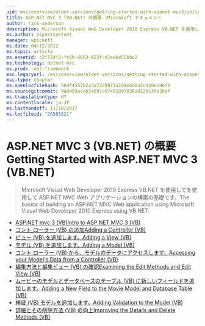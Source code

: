 ```yaml
---
uid: mvc/overview/older-versions/getting-started-with-aspnet-mvc3/vb/index
title: ASP.NET MVC 3 (VB.NET) の概要 |Microsoft ドキュメント
author: rick-anderson
description: Microsoft Visual Web Developer 2010 Express VB.NET を使用してを使用して ASP.NET MVC Web アプリケーションの構築の基礎です。
ms.author: aspnetcontent
manager: wpickett
ms.date: 04/12/2012
ms.topic: article
ms.assetid: c2f134f3-fc6b-4603-823f-d1eabe55bba2
ms.technology: dotnet-mvc
ms.prod: .net-framework
msc.legacyurl: /mvc/overview/older-versions/getting-started-with-aspnet-mvc3/vb
msc.type: chapter
ms.openlocfilehash: 564f4557b2a3a77d9977a194ebd0a2cda9ccdef6
ms.sourcegitcommit: 9a9483aceb34591c97451997036a9120c3fe2baf
ms.translationtype: HT
ms.contentlocale: ja-JP
ms.lasthandoff: 11/10/2017
ms.locfileid: "26501621"
---
```

<a name="getting-started-with-aspnet-mvc-3-vbnet"></a><span data-ttu-id="467eb-103">ASP.NET MVC 3 (VB.NET) の概要</span><span class="sxs-lookup"><span data-stu-id="467eb-103">Getting Started with ASP.NET MVC 3 (VB.NET)</span></span>
====================
> <span data-ttu-id="467eb-104">Microsoft Visual Web Developer 2010 Express VB.NET を使用してを使用して ASP.NET MVC Web アプリケーションの構築の基礎です。</span><span class="sxs-lookup"><span data-stu-id="467eb-104">The basics of building an ASP.NET MVC Web application using Microsoft Visual Web Developer 2010 Express using VB.NET.</span></span>


- [<span data-ttu-id="467eb-105">ASP.NET mvc 3 (VB)</span><span class="sxs-lookup"><span data-stu-id="467eb-105">Intro to ASP.NET MVC 3 (VB)</span></span>](intro-to-aspnet-mvc-3.md)
- [<span data-ttu-id="467eb-106">コント ローラー (VB) の追加</span><span class="sxs-lookup"><span data-stu-id="467eb-106">Adding a Controller (VB)</span></span>](adding-a-controller.md)
- [<span data-ttu-id="467eb-107">ビュー (VB) を追加します。</span><span class="sxs-lookup"><span data-stu-id="467eb-107">Adding a View (VB)</span></span>](adding-a-view.md)
- [<span data-ttu-id="467eb-108">モデル (VB) を追加します。</span><span class="sxs-lookup"><span data-stu-id="467eb-108">Adding a Model (VB)</span></span>](adding-a-model.md)
- [<span data-ttu-id="467eb-109">コント ローラー (VB) から、モデルのデータにアクセスします。</span><span class="sxs-lookup"><span data-stu-id="467eb-109">Accessing your Model's Data from a Controller (VB)</span></span>](accessing-your-models-data-from-a-controller.md)
- [<span data-ttu-id="467eb-110">編集方法と編集ビュー (VB) の確認</span><span class="sxs-lookup"><span data-stu-id="467eb-110">Examining the Edit Methods and Edit View (VB)</span></span>](examining-the-edit-methods-and-edit-view.md)
- [<span data-ttu-id="467eb-111">ムービーのモデルとデータベースのテーブル (VB) に新しいフィールドを追加します。</span><span class="sxs-lookup"><span data-stu-id="467eb-111">Adding a New Field to the Movie Model and Database Table (VB)</span></span>](adding-a-new-field.md)
- [<span data-ttu-id="467eb-112">検証 (VB) モデルを追加します。</span><span class="sxs-lookup"><span data-stu-id="467eb-112">Adding Validation to the Model (VB)</span></span>](adding-validation-to-the-model.md)
- [<span data-ttu-id="467eb-113">詳細とその削除方法 (VB) の向上</span><span class="sxs-lookup"><span data-stu-id="467eb-113">Improving the Details and Delete Methods (VB)</span></span>](improving-the-details-and-delete-methods.md)
